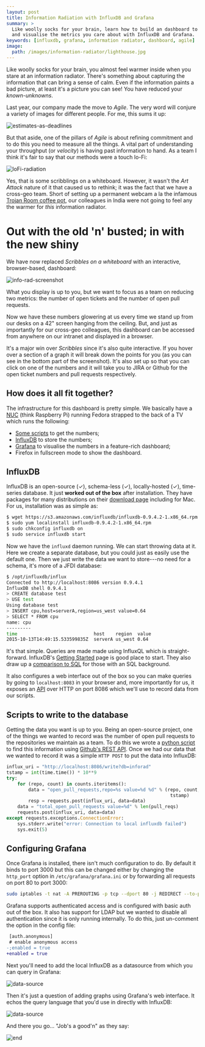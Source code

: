 ```yaml
---
layout: post
title: Information Radiation with InfluxDB and Grafana
summary: >
  Like woolly socks for your brain, learn how to build an dashboard to capture
  and visualise the metrics you care about with InfluxDB and Grafana.
keywords: [influxdb, grafana, information radiator, dashboard, agile]
image:
  path: /images/information-radiator/lighthouse.jpg
---
```


Like woolly socks for your brain, you almost feel warmer inside when you stare
at an information radiator. There's something about capturing the information
that can bring a sense of calm. Even if the information paints a bad picture,
at least it's a picture you can see! You have reduced your _known-unknowns_.

Last year, our company made the move to _Agile_. The very word will conjure
a variety of images for different people. For me, this sums it up:

![estimates-as-deadlines](/images/information-radiator/estimates-as-deadlines.jpg)

But that aside, one of the pillars of _Agile_ is about refining commitment and
to do this you need to measure all the things. A vital part of understanding
your throughput (or _velocity_) is having past information to hand. As a team
I think it's fair to say that our methods were a touch lo-Fi:

![loFi-radiation](/images/information-radiator/lo-fi.jpg)

Yes, that is some scribblings on a whiteboard. However, it wasn't the _Art
Attack_ nature of it that caused us to rethink; it was the fact that we have
a cross-geo team. Short of setting up a permanent webcam a la the infamous
[Trojan Room coffee pot][1], our colleagues in India were not going to feel any
the warmer for _this_ information radiator.

# Out with the old 'n' busted; in with the new shiny

We have now replaced _Scribbles on a whiteboard_ with an interactive,
browser-based, dashboard:

![info-rad-screenshot](/images/information-radiator/info-rad-screenshot.png)

What you display is up to you, but we want to focus as a team on reducing two
metrics: the number of open tickets and the number of open pull requests.

Now we have these numbers glowering at us every time we stand up from our desks
on a 42" screen hanging from the ceiling. But, and just as importantly for our
cross-geo colleagues, this dashboard can be accessed from anywhere on our
intranet and displayed in a browser.

It's a major win over _Scribbles_ since it's also quite interactive. If you
hover over a section of a graph it will break down the points for you (as you
can see in the bottom part of the screenshot). It's also set up so that you can
click on one of the numbers and it will take you to JIRA or Github for the open
ticket numbers and pull requests respectively.

## How does it all fit together?

The infrastructure for this dashboard is pretty simple. We basically have
a [NUC][2] (think Raspberry Pi) running Fedora strapped to the back of a TV
which runs the following:

* [Some scripts][5] to get the numbers;
* [InfluxDB][3] to store the numbers;
* [Grafana][4] to visualise the numbers in a feature-rich dashboard;
* Firefox in fullscreen mode to show the dashboard.

## InfluxDB

InfluxDB is an open-source (✓), schema-less (✓), locally-hosted (✓), time-series
database. It just **worked out of the box** after installation. They have
packages for many distributions on their [download page][6] including for Mac.
For us, installation was as simple as:

```sh
$ wget https://s3.amazonaws.com/influxdb/influxdb-0.9.4.2-1.x86_64.rpm
$ sudo yum localinstall influxdb-0.9.4.2-1.x86_64.rpm
$ sudo chkconfig influxdb on
$ sudo service influxdb start
```

Now we have the `influxd` daemon running. We can start throwing data at it.
Here we create a separate database, but you could just as easily use the
default one. Then we just write the data we want to store---no need for
a schema, it's more of a JFDI database:

```sh
$ /opt/influxdb/influx
Connected to http://localhost:8086 version 0.9.4.1
InfluxDB shell 0.9.4.1
> CREATE database test
> USE test
Using database test
> INSERT cpu,host=serverA,region=us_west value=0.64
> SELECT * FROM cpu
name: cpu
---------
time                            host    region  value
2015-10-13T14:49:15.533599835Z  serverA us_west 0.64
```

It's that simple. Queries are made made using InfluxQL which is
straight-forward. InfluxDB's [Getting Started][7] page is good place to start.
They also draw up a [comparison to SQL][8] for those with an SQL background.

It also configures a web interface out of the box so you can make queries by
going to `localhost:8083` in your browser and, more importantly for us, it
exposes an [API][9] over HTTP on port 8086 which we'll use to record data from
our scripts.

## Scripts to write to the database

Getting the data you want is up to you. Being an open-source project, one of
the things we wanted to record was the number of open pull requests to the
repositories we maintain as a team. To do this we wrote a [python script][10]
to find this information using [Github's REST API][11]. Once we had our data
that we wanted to record it was a simple `HTTP POST` to put the data into
InfluxDB:

```python
influx_uri = "http://localhost:8086/write?db=inforad"
tstamp = int(time.time()) * 10**9
try:
    for (repo, count) in counts.iteritems():
        data = "open_pull_requests,repo=%s value=%d %d" % (repo, count,
                                                            tstamp)
        resp = requests.post(influx_uri, data=data)
    data = "total_open_pull_requests value=%d" % len(pull_reqs)
    requests.post(influx_uri, data=data)
except requests.exceptions.ConnectionError:
    sys.stderr.write("error: Connection to local influxdb failed")
    sys.exit(5)
```

## Configuring Grafana

Once Grafana is installed, there isn't much configuration to do. By default it
binds to port 3000 but this can be changed either by changing the `http_port`
option in `/etc/grafana/grafana.ini` or by forwarding all requests on port 80
to port 3000:

```sh
sudo iptables -t nat -A PREROUTING -p tcp --dport 80 -j REDIRECT --to-port 3000
```

Grafana supports authenticated access and is configured with basic auth out of
the box. It also has support for LDAP but we wanted to disable all
authentication since it is only running internally. To do this, just un-comment
the option in the config file:

```diff
 [auth.anonymous]
 # enable anonymous access
-;enabled = true
+enabled = true
```

Next you'll need to add the local InfluxDB as a datasource from which you can
query in Grafana:

![data-source](/images/information-radiator/data-source.png)

Then it's just a question of adding graphs using Grafana's web interface. It
echos the query language that you'd use in directly with InfluxDB:

![data-source](/images/information-radiator/add-graph.png)

And there you go... "Job's a good'n" as they say:

![end](/images/information-radiator/end.png)

[1]: https://en.wikipedia.org/wiki/Trojan_Room_coffee_pot
[2]: http://www.intel.co.uk/content/www/uk/en/nuc/overview.html
[3]: https://influxdb.com/
[4]: http://grafana.org/
[5]: https://github.com/simonjbeaumont/ring3-dash
[6]: https://influxdb.com/download/index.html
[7]: https://influxdb.com/docs/v0.9/introduction/getting_started.html
[8]: https://influxdb.com/docs/v0.9/concepts/crosswalk.html
[9]: https://influxdb.com/docs/v0.9/guides/writing_data.html
[10]: https://github.com/simonjbeaumont/ring3-dash/blob/888470d/github.py
[11]: https://developer.github.com/v3/
